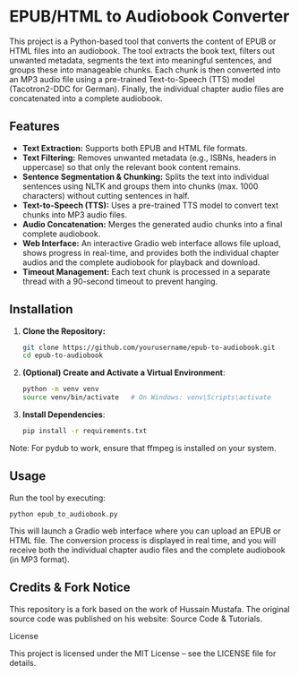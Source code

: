 # EPUB/HTML to Audiobook Converter

This project is a Python-based tool that converts the content of EPUB or HTML files into an audiobook. The tool extracts the book text, filters out unwanted metadata, segments the text into meaningful sentences, and groups these into manageable chunks. Each chunk is then converted into an MP3 audio file using a pre-trained Text-to-Speech (TTS) model (Tacotron2-DDC for German). Finally, the individual chapter audio files are concatenated into a complete audiobook.

## Features

- **Text Extraction:** Supports both EPUB and HTML file formats.
- **Text Filtering:** Removes unwanted metadata (e.g., ISBNs, headers in uppercase) so that only the relevant book content remains.
- **Sentence Segmentation & Chunking:** Splits the text into individual sentences using NLTK and groups them into chunks (max. 1000 characters) without cutting sentences in half.
- **Text-to-Speech (TTS):** Uses a pre-trained TTS model to convert text chunks into MP3 audio files.
- **Audio Concatenation:** Merges the generated audio chunks into a final complete audiobook.
- **Web Interface:** An interactive Gradio web interface allows file upload, shows progress in real-time, and provides both the individual chapter audios and the complete audiobook for playback and download.
- **Timeout Management:** Each text chunk is processed in a separate thread with a 90-second timeout to prevent hanging.

## Installation

1. **Clone the Repository:**
   ```bash
   git clone https://github.com/yourusername/epub-to-audiobook.git
   cd epub-to-audiobook

2.	**(Optional) Create and Activate a Virtual Environment**:
	```bash
	python -m venv venv
	source venv/bin/activate   # On Windows: venv\Scripts\activate

3.	**Install Dependencies**:
	```bash
 	pip install -r requirements.txt
Note: For pydub to work, ensure that ffmpeg is installed on your system.

## Usage

Run the tool by executing:

	python epub_to_audiobook.py

This will launch a Gradio web interface where you can upload an EPUB or HTML file. The conversion process is displayed in real time, and you will receive both the individual chapter audio files and the complete audiobook (in MP3 format).

## **Credits & Fork Notice**

This repository is a fork based on the work of Hussain Mustafa. The original source code was published on his website:
Source Code & Tutorials.

License

This project is licensed under the MIT License – see the LICENSE file for details.

